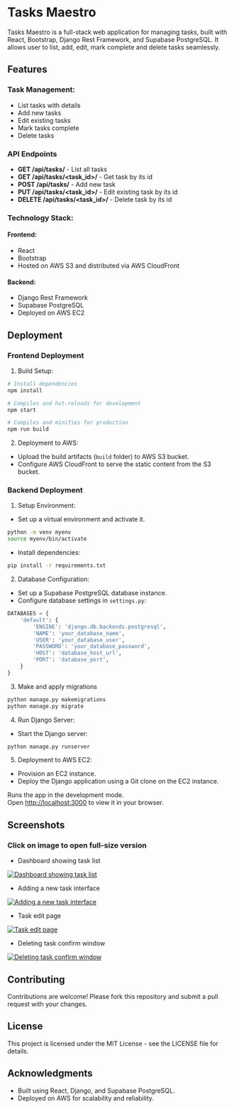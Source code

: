 # Tasks Maestro

Tasks Maestro is a full-stack web application for managing tasks, built with React, Bootstrap, Django Rest Framework, and Supabase PostgreSQL. It allows user to list, add, edit, mark complete and delete tasks seamlessly.

## Features

### Task Management:
  - List tasks with details
  - Add new tasks
  - Edit existing tasks
  - Mark tasks complete
  - Delete tasks
### API Endpoints
  - **GET /api/tasks/** - List all tasks
  - **GET /api/tasks/<task_id>/** - Get task by its id
  - **POST /api/tasks/** - Add new task
  - **PUT /api/tasks/<task_id>/** - Edit existing task by its id
  - **DELETE /api/tasks/<task_id>/** - Delete task by its id
### Technology Stack:
#### Frontend:
  - React
  - Bootstrap
  - Hosted on AWS S3 and distributed via AWS CloudFront
#### Backend:
  - Django Rest Framework
  - Supabase PostgreSQL
  - Deployed on AWS EC2

## Deployment

### Frontend Deployment

1. Build Setup:

```bash
# Install dependencies
npm install

# Compiles and hot-reloads for development
npm start

# Compiles and minifies for production
npm run build
```

2. Deployment to AWS:

- Upload the build artifacts (`build` folder) to AWS S3 bucket.
- Configure AWS CloudFront to serve the static content from the S3 bucket.

### Backend Deployment

1. Setup Environment:
- Set up a virtual environment and activate it.
```bash
python -m venv myenv
source myenv/bin/activate
```
- Install dependencies:
```bash
pip install -r requirements.txt
```

2. Database Configuration:
- Set up a Supabase PostgreSQL database instance.
- Configure database settings in `settings.py`:

```python
DATABASES = {
    'default': {
        'ENGINE': 'django.db.backends.postgresql',
        'NAME': 'your_database_name',
        'USER': 'your_database_user',
        'PASSWORD': 'your_database_password',
        'HOST': 'database_host_url',
        'PORT': 'database_port',
    }
}
```

3. Make and apply migrations
```bash
python manage.py makemigrations
python manage.py migrate
```

4. Run Django Server:
- Start the Django server:
```bash
python manage.py runserver
```

5. Deployment to AWS EC2:
- Provision an EC2 instance.
- Deploy the Django application using a Git clone on the EC2 instance.

Runs the app in the development mode.\
Open [http://localhost:3000](http://localhost:3000) to view it in your browser.

## Screenshots
### Click on image to open full-size version

- Dashboard showing task list

[![Dashboard showing task list](https://i.ibb.co/tqBnPK6/2024-07-18-18-42-03.png)](https://ibb.co/tqBnPK6)
- Adding a new task interface

[![Adding a new task interface](https://i.ibb.co/Zc2M1Fh/2024-07-18-18-42-32.png)](https://ibb.co/Zc2M1Fh)
- Task edit page

[![Task edit page](https://i.ibb.co/m5SKTGB/2024-07-18-18-42-20.png)](https://ibb.co/m5SKTGB)
- Deleting task confirm window

[![Deleting task confirm window](https://i.ibb.co/pJPDdyQ/2024-07-18-18-43-51.png)](https://ibb.co/pJPDdyQ)

## Contributing

Contributions are welcome! Please fork this repository and submit a pull request with your changes.

## License

This project is licensed under the MIT License - see the LICENSE file for details.

## Acknowledgments

- Built using React, Django, and Supabase PostgreSQL.
- Deployed on AWS for scalability and reliability.
